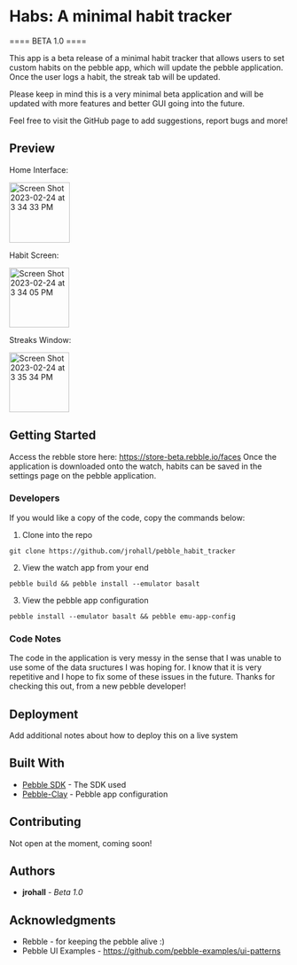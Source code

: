 # Habs: A minimal habit tracker

==== BETA 1.0 ====

This app is a beta release of a minimal habit tracker that allows users to set custom habits on the pebble app, which will update the pebble application. Once the user logs a habit, the streak tab will be updated.

Please keep in mind this is a very minimal beta application and will be updated with more features and better GUI going into the future.

Feel free to visit the GitHub page to add suggestions, report bugs and more!

## Preview
Home Interface:

<img width="109" alt="Screen Shot 2023-02-24 at 3 34 33 PM" src="https://user-images.githubusercontent.com/103393035/221299217-732bdcf4-5c16-4f8a-a883-dc2151e6ee9f.png">

Habit Screen:

<img width="108" alt="Screen Shot 2023-02-24 at 3 34 05 PM" src="https://user-images.githubusercontent.com/103393035/221299283-a86a29b7-1a74-425c-b5ab-d18459942f8f.png">

Streaks Window:

<img width="108" alt="Screen Shot 2023-02-24 at 3 35 34 PM" src="https://user-images.githubusercontent.com/103393035/221299327-29baf83c-ef84-4142-a5b7-5530e22498fa.png">


## Getting Started

Access the rebble store here: https://store-beta.rebble.io/faces
Once the application is downloaded onto the watch, habits can be saved in the settings page on the pebble application.

### Developers

If you would like a copy of the code, copy the commands below:

1. Clone into the repo

```
git clone https://github.com/jrohall/pebble_habit_tracker
```

2. View the watch app from your end

```
pebble build && pebble install --emulator basalt
```

3. View the pebble app configuration

```
pebble install --emulator basalt && pebble emu-app-config
```

### Code Notes

The code in the application is very messy in the sense that I was unable to use some of the data sructures I was hoping for. I know that it is very repetitive and I hope to fix some of these issues in the future. Thanks for checking this out, from a new pebble developer!

## Deployment

Add additional notes about how to deploy this on a live system

## Built With

* [Pebble SDK](https://developer.rebble.io/developer.pebble.com/sdk/index.html) - The SDK used
* [Pebble-Clay](https://maven.apache.org/) - Pebble app configuration

## Contributing

Not open at the moment, coming soon!

## Authors

* **jrohall** - *Beta 1.0* 

## Acknowledgments

* Rebble - for keeping the pebble alive :)
* Pebble UI Examples - https://github.com/pebble-examples/ui-patterns
